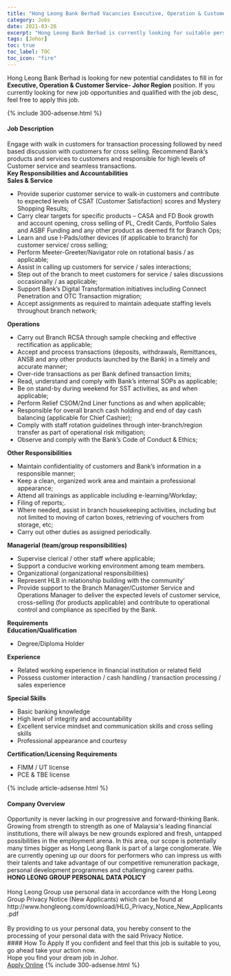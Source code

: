 ```yaml
---
title: "Hong Leong Bank Berhad Vacancies Executive, Operation & Customer Service- Johor Region" 
category: Jobs 
date: 2021-03-26 
excerpt: "Hong Leong Bank Berhad is currently looking for suitable person to fill in the Executive, Operation & Customer Service- Johor Region which based in Johor" 
tags: [Johor] 
toc: true 
toc_label: TOC 
toc_icon: "fire" 
--- 
```


<p>Hong Leong Bank Berhad is looking for new potential candidates to fill in for <b>Executive, Operation & Customer Service- Johor Region</b> position. If you currently looking for new job opportunities and qualified with the job desc, feel free to apply this job.
</p>{% include 300-adsense.html %} 
<div><div><h4>Job Description</h4></div><div><div><span><div><div><div>Engage with walk in customers for transaction processing followed by need based discussion with customers for cross selling. Recommend Bank&#8217;s products and services to customers and responsible for high levels of Customer service and seamless transactions.</div><div><strong>Key Responsibilities and Accountabilities</strong></div><div><strong>Sales &amp; Service</strong></div><ul><li>Provide superior customer service to walk-in customers and contribute to expected levels of CSAT (Customer Satisfaction) scores and Mystery Shopping Results;</li><li>Carry clear targets for specific products &#8211; CASA and FD Book growth and account opening, cross selling of PL, Credit Cards, Portfolio Sales and ASBF Funding and any other product as deemed fit for Branch Ops;</li><li>Learn and use I-Pads/other devices (if applicable to branch) for customer service/ cross selling;</li><li>Perform Meeter-Greeter/Navigator role on rotational basis / as applicable;</li><li>Assist in calling up customers for service / sales interactions;</li><li>Step out of the branch to meet customers for service / sales discussions occasionally / as applicable;</li><li>Support Bank&#8217;s Digital Transformation initiatives including Connect Penetration and OTC Transaction migration;</li><li>Accept assignments as required to maintain adequate staffing levels throughout branch network;</li></ul><div><strong>Operations</strong></div><ul><li>Carry out Branch RCSA through sample checking and effective rectification as applicable;</li><li>Accept and process transactions (deposits, withdrawals, Remittances, ANSB and any other products launched by the Bank) in a timely and accurate manner;</li><li>Over-ride transactions as per Bank defined transaction limits;</li><li>Read, understand and comply with Bank&#8217;s internal SOPs as applicable;</li><li>Be on stand-by during weekend for SST activities, as and when applicable;</li><li>Perform Relief CSOM/2nd Liner functions as and when applicable;</li><li>Responsible for overall branch cash holding and end of day cash balancing (applicable for Chief Cashier);</li><li>Comply with staff rotation guidelines through inter-branch/region transfer as part of operational risk mitigation;</li><li>Observe and comply with the Bank&#8217;s Code of Conduct &amp; Ethics;</li></ul><div><strong>Other Responsibilities</strong></div><ul><li>Maintain confidentiality of customers and Bank&#8217;s information in a responsible manner;</li><li>Keep a clean, organized work area and maintain a professional appearance;</li><li>Attend all trainings as applicable including e-learning/Workday;</li><li>Filing of reports;.</li><li>Where needed, assist in branch housekeeping activities, including but not limited to moving of carton boxes, retrieving of vouchers from storage, etc;</li><li>Carry out other duties as assigned periodically.</li></ul><div><strong>Managerial (team/group responsibilities)</strong></div><ul><li>Supervise clerical / other staff where applicable;</li><li>Support a conducive working environment among team members.</li><li>Organizational (organizational responsibilities)</li><li>Represent HLB in relationship building with the community&#8217;</li><li>Provide support to the Branch Manager/Customer Service and Operations Manager to deliver the expected levels of customer service, cross-selling (for products applicable) and contribute to operational control and compliance as specified by the Bank.</li></ul><div><strong>Requirements</strong></div><div><strong>Education/Qualification</strong></div><ul><li>Degree/Diploma Holder</li></ul><div><strong>Experience</strong></div><ul><li>Related working experience in financial institution or related field</li><li>Possess customer interaction / cash handling / transaction processing / sales experience</li></ul><div><strong>Special Skills</strong></div><ul><li>Basic banking knowledge</li><li>High level of integrity and accountability</li><li>Excellent service mindset and communication skills and cross selling skills</li><li>Professional appearance and courtesy</li></ul><div><strong>Certification/Licensing Requirements</strong></div><ul><li>FIMM / UT license</li><li>PCE &amp; TBE license</li></ul></div></div></span></div></div></div> 
{% include article-adsense.html %} 
<div><div><h4>Company Overview</h4></div><div><div><span><div><div>
	Opportunity is never lacking in our progressive and forward-thinking Bank. Growing from strength to strength as one of Malaysia's leading financial institutions, there will always be new grounds explored and fresh, untapped possibilities in the employment arena. In this area, our scope is potentially many times bigger as Hong Leong Bank is part of a large conglomerate. We are currently opening up our doors for performers who can impress us with their talents and take advantage of our competitive remuneration package, personal development programmes and challenging career paths.</div>
<div>
<strong>HONG LEONG GROUP PERSONAL DATA POLICY</strong><br>
	&#160;</div>
<div>
	Hong Leong Group use personal data in accordance with the Hong Leong Group Privacy Notice (New Applicants) which can be found at http://www.hongleong.com/download/HLG_Privacy_Notice_New_Applicants.pdf<br>
	&#160;</div>
<div>
	By providing to us your personal data, you hereby consent to the processing of your personal data with the said Privacy Notice.</div></div></span></div></div></div> 
#### How To Apply 
If you confident and feel that this job is suitable to you, go ahead take your action now. <br/> 
Hope you find your dream job in Johor. <br/> 
<a href="https://www.jobstreet.com.my/en/job/executive-operation-customer-service-johor-region-4518067?jobId=jobstreet-my-job-4518067&" class="btn btn--info" target="_blank" rel="nofollow noopenner">Apply Online</a> 
{% include 300-adsense.html %} 